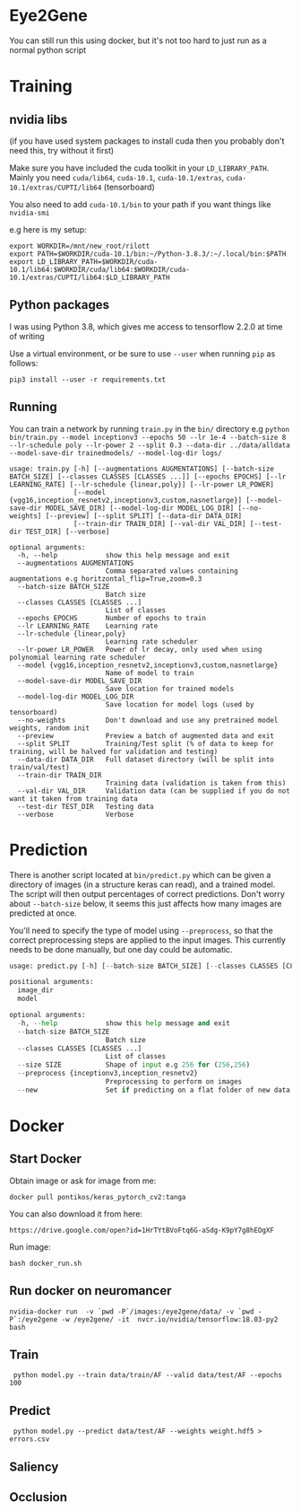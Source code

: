 # Eye2Gene

You can still run this using docker, but it's not too hard to just run as a normal python script

# Training
## nvidia libs 

(if you have used system packages to install cuda then you probably don't need this, try without it first)

Make sure you have included the cuda toolkit in your `LD_LIBRARY_PATH`.
Mainly you need `cuda/lib64`, `cuda-10.1`, `cuda-10.1/extras`, `cuda-10.1/extras/CUPTI/lib64` (tensorboard)

You also need to add `cuda-10.1/bin` to your path if you want things like `nvidia-smi`

e.g here is my setup:
```
export WORKDIR=/mnt/new_root/rilott
export PATH=$WORKDIR/cuda-10.1/bin:~/Python-3.8.3/:~/.local/bin:$PATH
export LD_LIBRARY_PATH=$WORKDIR/cuda-10.1/lib64:$WORKDIR/cuda/lib64:$WORKDIR/cuda-10.1/extras/CUPTI/lib64:$LD_LIBRARY_PATH
```

## Python packages

I was using Python 3.8, which gives me access to tensorflow 2.2.0 at time of writing

Use a virtual environment, or be sure to use `--user` when running `pip` as follows:
```
pip3 install --user -r requirements.txt
```

## Running

You can train a network by running `train.py` in the `bin/` directory
e.g `python bin/train.py --model inceptionv3 --epochs 50 --lr 1e-4 --batch-size 8 --lr-schedule poly --lr-power 2 --split 0.3 --data-dir ../data/alldata --model-save-dir trainedmodels/ --model-log-dir logs/`

```
usage: train.py [-h] [--augmentations AUGMENTATIONS] [--batch-size BATCH_SIZE] [--classes CLASSES [CLASSES ...]] [--epochs EPOCHS] [--lr LEARNING_RATE] [--lr-schedule {linear,poly}] [--lr-power LR_POWER]
                [--model {vgg16,inception_resnetv2,inceptionv3,custom,nasnetlarge}] [--model-save-dir MODEL_SAVE_DIR] [--model-log-dir MODEL_LOG_DIR] [--no-weights] [--preview] [--split SPLIT] [--data-dir DATA_DIR]
                [--train-dir TRAIN_DIR] [--val-dir VAL_DIR] [--test-dir TEST_DIR] [--verbose]

optional arguments:
  -h, --help            show this help message and exit
  --augmentations AUGMENTATIONS
                        Comma separated values containing augmentations e.g horitzontal_flip=True,zoom=0.3
  --batch-size BATCH_SIZE
                        Batch size
  --classes CLASSES [CLASSES ...]
                        List of classes
  --epochs EPOCHS       Number of epochs to train
  --lr LEARNING_RATE    Learning rate
  --lr-schedule {linear,poly}
                        Learning rate scheduler
  --lr-power LR_POWER   Power of lr decay, only used when using polynomial learning rate scheduler
  --model {vgg16,inception_resnetv2,inceptionv3,custom,nasnetlarge}
                        Name of model to train
  --model-save-dir MODEL_SAVE_DIR
                        Save location for trained models
  --model-log-dir MODEL_LOG_DIR
                        Save location for model logs (used by tensorboard)
  --no-weights          Don't download and use any pretrained model weights, random init
  --preview             Preview a batch of augmented data and exit
  --split SPLIT         Training/Test split (% of data to keep for training, will be halved for validation and testing)
  --data-dir DATA_DIR   Full dataset directory (will be split into train/val/test)
  --train-dir TRAIN_DIR
                        Training data (validation is taken from this)
  --val-dir VAL_DIR     Validation data (can be supplied if you do not want it taken from training data
  --test-dir TEST_DIR   Testing data
  --verbose             Verbose
```

# Prediction

There is another script located at `bin/predict.py` which can be given a directory of images (in a structure keras can read), and a trained model. The script will then output percentages of correct predictions. Don't worry about `--batch-size` below, it seems this just affects how many images are predicted at once.

You'll need to specify the type of model using `--preprocess`, so that the correct preprocessing steps are applied to the input images. This currently needs to be done manually, but one day could be automatic.

```python
usage: predict.py [-h] [--batch-size BATCH_SIZE] [--classes CLASSES [CLASSES ...]] [--size SIZE] [--preprocess {inceptionv3,inception_resnetv2}] [--new] image_dir model

positional arguments:
  image_dir
  model

optional arguments:
  -h, --help            show this help message and exit
  --batch-size BATCH_SIZE
                        Batch size
  --classes CLASSES [CLASSES ...]
                        List of classes
  --size SIZE           Shape of input e.g 256 for (256,256)
  --preprocess {inceptionv3,inception_resnetv2}
                        Preprocessing to perform on images
  --new                 Set if predicting on a flat folder of new data
```

# Docker
## Start Docker
Obtain image or ask for image from me:
```
docker pull pontikos/keras_pytorch_cv2:tanga
```
You can also download it from here:
```
https://drive.google.com/open?id=1HrTYtBVoFtq6G-aSdg-K9pY7g8hEOgXF
```
Run image:
```
bash docker_run.sh
```

## Run docker on neuromancer
```
nvidia-docker run  -v `pwd -P`/images:/eye2gene/data/ -v `pwd -P`:/eye2gene -w /eye2gene/ -it  nvcr.io/nvidia/tensorflow:18.03-py2   bash
```

## Train
```
 python model.py --train data/train/AF --valid data/test/AF --epochs 100
```

## Predict
```
 python model.py --predict data/test/AF --weights weight.hdf5 > errors.csv
```

## Saliency


## Occlusion

